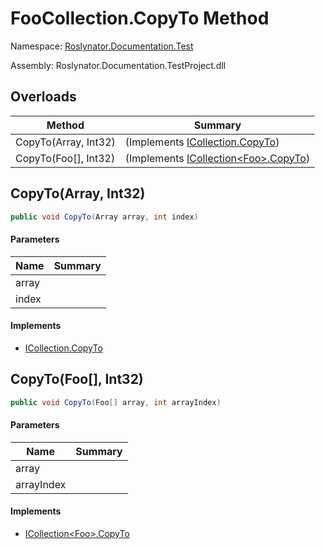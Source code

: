 # FooCollection\.CopyTo Method

Namespace: [Roslynator.Documentation.Test](../../README.md)

Assembly: Roslynator\.Documentation\.TestProject\.dll

## Overloads

| Method | Summary |
| ------ | ------- |
| CopyTo\(Array, Int32\) |  \(Implements [ICollection.CopyTo](https://docs.microsoft.com/en-us/dotnet/api/system.collections.icollection.copyto)\) |
| CopyTo\(Foo\[\], Int32\) |  \(Implements [ICollection\<Foo>.CopyTo](https://docs.microsoft.com/en-us/dotnet/api/system.collections.generic.icollection-1.copyto)\) |

## CopyTo\(Array, Int32\)

```csharp
public void CopyTo(Array array, int index)
```

#### Parameters

| Name | Summary |
| ---- | ------- |
| array | |
| index | |

#### Implements

* [ICollection.CopyTo](https://docs.microsoft.com/en-us/dotnet/api/system.collections.icollection.copyto)

## CopyTo\(Foo\[\], Int32\)

```csharp
public void CopyTo(Foo[] array, int arrayIndex)
```

#### Parameters

| Name | Summary |
| ---- | ------- |
| array | |
| arrayIndex | |

#### Implements

* [ICollection\<Foo>.CopyTo](https://docs.microsoft.com/en-us/dotnet/api/system.collections.generic.icollection-1.copyto)
